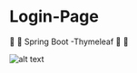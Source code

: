 # Login-Page

:fallen_leaf:  :leaves: Spring Boot -Thymeleaf :leaves: :fallen_leaf:

  ![alt text](./image/loginFomr.png)
